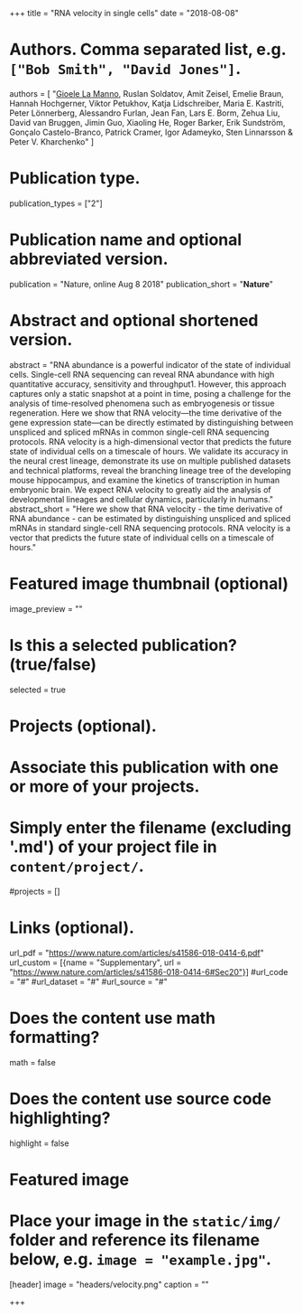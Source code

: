 +++
title = "RNA velocity in single cells"
date = "2018-08-08"

# Authors. Comma separated list, e.g. `["Bob Smith", "David Jones"]`.
authors = [
"<u>Gioele La Manno</u>, Ruslan Soldatov, Amit Zeisel, Emelie Braun, Hannah Hochgerner, Viktor Petukhov, Katja Lidschreiber, Maria E. Kastriti, Peter Lönnerberg, Alessandro Furlan, Jean Fan, Lars E. Borm, Zehua Liu, David van Bruggen, Jimin Guo, Xiaoling He, Roger Barker, Erik Sundström, Gonçalo Castelo-Branco, Patrick Cramer, Igor Adameyko, Sten Linnarsson & Peter V. Kharchenko"
]

# Publication type.
publication_types = ["2"]

# Publication name and optional abbreviated version.
publication = "Nature, online Aug 8 2018"
publication_short = "**Nature**"

# Abstract and optional shortened version.
abstract = "RNA abundance is a powerful indicator of the state of individual cells. Single-cell RNA sequencing can reveal RNA abundance with high quantitative accuracy, sensitivity and throughput1. However, this approach captures only a static snapshot at a point in time, posing a challenge for the analysis of time-resolved phenomena such as embryogenesis or tissue regeneration. Here we show that RNA velocity—the time derivative of the gene expression state—can be directly estimated by distinguishing between unspliced and spliced mRNAs in common single-cell RNA sequencing protocols. RNA velocity is a high-dimensional vector that predicts the future state of individual cells on a timescale of hours. We validate its accuracy in the neural crest lineage, demonstrate its use on multiple published datasets and technical platforms, reveal the branching lineage tree of the developing mouse hippocampus, and examine the kinetics of transcription in human embryonic brain. We expect RNA velocity to greatly aid the analysis of developmental lineages and cellular dynamics, particularly in humans."
abstract_short = "Here we show that RNA velocity - the time derivative of RNA abundance - can be estimated by distinguishing unspliced and spliced mRNAs in standard single-cell RNA sequencing protocols. RNA velocity is a vector that predicts the future state of individual cells on a timescale of hours."

# Featured image thumbnail (optional)
image_preview = ""

# Is this a selected publication? (true/false)
selected = true

# Projects (optional).
#   Associate this publication with one or more of your projects.
#   Simply enter the filename (excluding '.md') of your project file in `content/project/`.
#projects = []

# Links (optional).
url_pdf = "https://www.nature.com/articles/s41586-018-0414-6.pdf"
url_custom = [{name = "Supplementary", url = "https://www.nature.com/articles/s41586-018-0414-6#Sec20"}]
#url_code = "#"
#url_dataset = "#"
#url_source = "#"


# Does the content use math formatting?
math = false

# Does the content use source code highlighting?
highlight = false

# Featured image
# Place your image in the `static/img/` folder and reference its filename below, e.g. `image = "example.jpg"`.
[header]
image = "headers/velocity.png"
caption = ""

+++
